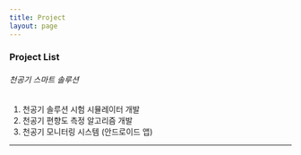 ```yaml
---
title: Project
layout: page
---
```


### Project List ###
###### 천공기 스마트 솔루션 ######
1. 천공기 솔루션 시험 시뮬레이터 개발
2. 천공기 편향도 측정 알고리즘 개발
3. 천공기 모니터링 시스템 (안드로이드 앱)

---
